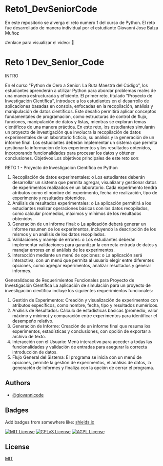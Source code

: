 # Reto1_DevSeniorCode
 
En este repositorio se alverga el reto numero 1 del curso de Python.
El reto fue desarrollado de manera individual por el estudiante Giovanni Jose Balza Muñoz 

#enlace para visualizar el video: 
📢

# Reto 1 Dev_Senior_Code


INTRO



En el curso "Python de Cero a Senior: La Ruta Maestra del Código", los estudiantes aprenderán a utilizar Python para abordar problemas reales de una manera estructurada y eficiente. El primer reto, titulado "Proyecto de Investigación Científica", introduce a los estudiantes en el desarrollo de aplicaciones basadas en consola, enfocadas en la recopilación, análisis y manipulación de datos científicos. Este desafío permitirá aplicar conceptos fundamentales de programación, como estructuras de control de flujo, funciones, manipulación de datos y listas, mientras se exploran temas científicos de una manera práctica. En este reto, los estudiantes simularán un proyecto de investigación que involucra la recopilación de datos experimentales de un laboratorio ficticio, su análisis y la generación de un informe final. Los estudiantes deberán implementar un sistema que permita gestionar la información de los experimentos y los resultados obtenidos, incorporando funcionalidades para procesar los datos y obtener conclusiones. Objetivos Los objetivos principales de este reto son: 

RETO 1 - Proyecto de Investigación Científica en Python 

1. Recopilación de datos experimentales: 
o  Los estudiantes deberán desarrollar un sistema que permita agregar, visualizar y gestionar datos de experimentos realizados en un laboratorio. Cada experimento tendrá atributos como el nombre del experimento, fecha de realización, tipo de experimento y resultados obtenidos. 
2. Análisis de resultados experimentales: 
o  La aplicación permitirá a los estudiantes realizar operaciones básicas con los datos recopilados, como calcular promedios, máximos y mínimos de los resultados obtenidos. 
3. Generación de un informe final: 
o  La aplicación deberá generar un informe resumen de los experimentos, incluyendo la descripción de los mismos y un análisis de los datos recopilados. 
4. Validaciones y manejo de errores: 
o  Los estudiantes deberán implementar validaciones para garantizar la correcta entrada de datos y manejar errores en el análisis de los experimentos. 
5. Interacción mediante un menú de opciones: 
o  La aplicación será interactiva, con un menú que permita al usuario elegir entre diferentes opciones, como agregar experimentos, analizar resultados y generar informes. 



Generalidades de Requerimientos Funcionales para Proyecto de Investigación Científica 
La aplicación de simulación para un proyecto de investigación científica incluye los siguientes requerimientos funcionales: 
1. Gestión de Experimentos: Creación y visualización de experimentos con atributos 
específicos, como nombre, fecha, tipo y resultados numéricos. 
2. Análisis de Resultados: Cálculo de estadísticas básicas (promedio, valor máximo y mínimo) 
y comparación entre experimentos para identificar el desempeño relativo. 
3. Generación de Informe: Creación de un informe final que resuma los experimentos, 
estadísticas y conclusiones, con opción de exportar a archivo de texto. 
4. Interacción con el Usuario: Menú interactivo para acceder a todas las funcionalidades y 
validación de entradas para asegurar la correcta introducción de datos. 
5. Flujo General del Sistema: El programa se inicia con un menú de opciones, permite la 
gestión de experimentos, el análisis de datos, la generación de informes y finaliza con la opción de cerrar el programa.





## Authors

- [@giovannicode](https://www.github.com/giovacode1)


## Badges

Add badges from somewhere like: [shields.io](https://shields.io/)

[![MIT License](https://img.shields.io/badge/License-MIT-green.svg)](https://choosealicense.com/licenses/mit/)
[![GPLv3 License](https://img.shields.io/badge/License-GPL%20v3-yellow.svg)](https://opensource.org/licenses/)
[![AGPL License](https://img.shields.io/badge/license-AGPL-blue.svg)](http://www.gnu.org/licenses/agpl-3.0)


## License

[MIT](https://choosealicense.com/licenses/mit/)

